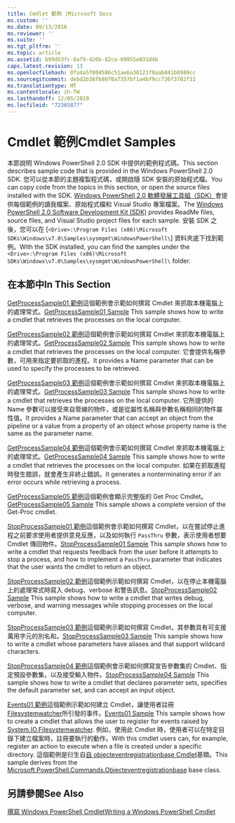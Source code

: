 ```yaml
---
title: Cmdlet 範例 |Microsoft Docs
ms.custom: ''
ms.date: 09/13/2016
ms.reviewer: ''
ms.suite: ''
ms.tgt_pltfrm: ''
ms.topic: article
ms.assetid: b99d53fc-0af9-426b-82ce-09955e031d4b
caps.latest.revision: 13
ms.openlocfilehash: 0fa4a5f804586c51ae6a36121f9aab041b0989cc
ms.sourcegitcommit: debd2b38fb8070a7357bf1a4bf9cc736f3702f31
ms.translationtype: MT
ms.contentlocale: zh-TW
ms.lasthandoff: 12/05/2019
ms.locfileid: "72365877"
---
```

# <a name="cmdlet-samples"></a><span data-ttu-id="b51ac-102">Cmdlet 範例</span><span class="sxs-lookup"><span data-stu-id="b51ac-102">Cmdlet Samples</span></span>

<span data-ttu-id="b51ac-103">本節說明 Windows PowerShell 2.0 SDK 中提供的範例程式碼。</span><span class="sxs-lookup"><span data-stu-id="b51ac-103">This section describes sample code that is provided in the Windows PowerShell 2.0 SDK.</span></span> <span data-ttu-id="b51ac-104">您可以從本節的主題複製程式碼，或開啟隨 SDK 安裝的原始程式檔。</span><span class="sxs-lookup"><span data-stu-id="b51ac-104">You can copy code from the topics in this section, or open the source files installed with the SDK.</span></span> <span data-ttu-id="b51ac-105">[Windows PowerShell 2.0 軟體發展工具組（SDK）](https://www.microsoft.com/en-us/download/details.aspx?id=2560)會提供每個範例的讀我檔案、原始程式檔和 Visual Studio 專案檔案。</span><span class="sxs-lookup"><span data-stu-id="b51ac-105">The [Windows PowerShell 2.0 Software Development Kit (SDK)](https://www.microsoft.com/en-us/download/details.aspx?id=2560) provides ReadMe files, source files, and Visual Studio project files for each sample.</span></span> <span data-ttu-id="b51ac-106">安裝 SDK 之後，您可以在 [`<Drive>:\Program Files (x86)\Microsoft SDKs\Windows\v7.0\Samples\sysmgmt\WindowsPowerShell\`] 資料夾底下找到範例。</span><span class="sxs-lookup"><span data-stu-id="b51ac-106">With the SDK installed, you can find the samples under the `<Drive>:\Program Files (x86)\Microsoft SDKs\Windows\v7.0\Samples\sysmgmt\WindowsPowerShell\` folder.</span></span>

## <a name="in-this-section"></a><span data-ttu-id="b51ac-107">在本節中</span><span class="sxs-lookup"><span data-stu-id="b51ac-107">In This Section</span></span>

<span data-ttu-id="b51ac-108">[GetProcessSample01 範例](./getprocesssample01-sample.md)這個範例會示範如何撰寫 Cmdlet 來抓取本機電腦上的處理常式。</span><span class="sxs-lookup"><span data-stu-id="b51ac-108">[GetProcessSample01 Sample](./getprocesssample01-sample.md) This sample shows how to write a cmdlet that retrieves the processes on the local computer.</span></span>

<span data-ttu-id="b51ac-109">[GetProcessSample02 範例](./getprocesssample02-sample.md)這個範例會示範如何撰寫 Cmdlet 來抓取本機電腦上的處理常式。</span><span class="sxs-lookup"><span data-stu-id="b51ac-109">[GetProcessSample02 Sample](./getprocesssample02-sample.md) This sample shows how to write a cmdlet that retrieves the processes on the local computer.</span></span> <span data-ttu-id="b51ac-110">它會提供名稱參數，可用來指定要抓取的進程。</span><span class="sxs-lookup"><span data-stu-id="b51ac-110">It provides a Name parameter that can be used to specify the processes to be retrieved.</span></span>

<span data-ttu-id="b51ac-111">[GetProcessSample03 範例](./getprocesssample03-sample.md)這個範例會示範如何撰寫 Cmdlet 來抓取本機電腦上的處理常式。</span><span class="sxs-lookup"><span data-stu-id="b51ac-111">[GetProcessSample03 Sample](./getprocesssample03-sample.md) This sample shows how to write a cmdlet that retrieves the processes on the local computer.</span></span> <span data-ttu-id="b51ac-112">它所提供的 Name 參數可以接受來自管線的物件，或是從屬性名稱與參數名稱相同的物件屬性值。</span><span class="sxs-lookup"><span data-stu-id="b51ac-112">It provides a Name parameter that can accept an object from the pipeline or a value from a property of an object whose property name is the same as the parameter name.</span></span>

<span data-ttu-id="b51ac-113">[GetProcessSample04 範例](./getprocesssample04-sample.md)這個範例會示範如何撰寫 Cmdlet 來抓取本機電腦上的處理常式。</span><span class="sxs-lookup"><span data-stu-id="b51ac-113">[GetProcessSample04 Sample](./getprocesssample04-sample.md) This sample shows how to write a cmdlet that retrieves the processes on the local computer.</span></span> <span data-ttu-id="b51ac-114">如果在抓取進程時發生錯誤，就會產生非終止錯誤。</span><span class="sxs-lookup"><span data-stu-id="b51ac-114">It generates a nonterminating error if an error occurs while retrieving a process.</span></span>

<span data-ttu-id="b51ac-115">[GetProcessSample05 範例](./getprocesssample05-sample.md)這個範例會顯示完整版的 Get Proc Cmdlet。</span><span class="sxs-lookup"><span data-stu-id="b51ac-115">[GetProcessSample05 Sample](./getprocesssample05-sample.md) This sample shows a complete version of the Get-Proc cmdlet.</span></span>

<span data-ttu-id="b51ac-116">[StopProcessSample01 範例](./stopprocesssample01-sample.md)這個範例會示範如何撰寫 Cmdlet，以在嘗試停止進程之前要求使用者提供意見反應，以及如何執行 `PassThru` 參數，表示使用者想要 Cmdlet 傳回物件。</span><span class="sxs-lookup"><span data-stu-id="b51ac-116">[StopProcessSample01 Sample](./stopprocesssample01-sample.md) This sample shows how to write a cmdlet that requests feedback from the user before it attempts to stop a process, and how to implement a `PassThru` parameter that indicates that the user wants the cmdlet to return an object.</span></span>

<span data-ttu-id="b51ac-117">[StopProcessSample02 範例](./stopprocesssample02-sample.md)這個範例示範如何撰寫 Cmdlet，以在停止本機電腦上的處理常式時寫入 debug、verbose 和警告訊息。</span><span class="sxs-lookup"><span data-stu-id="b51ac-117">[StopProcessSample02 Sample](./stopprocesssample02-sample.md) This sample shows how to write a cmdlet that writes debug, verbose, and warning messages while stopping processes on the local computer.</span></span>

<span data-ttu-id="b51ac-118">[StopProcessSample03 範例](./stopprocesssample03-sample.md)這個範例示範如何撰寫 Cmdlet，其參數具有可支援萬用字元的別名和。</span><span class="sxs-lookup"><span data-stu-id="b51ac-118">[StopProcessSample03 Sample](./stopprocesssample03-sample.md) This sample shows how to write a cmdlet whose parameters have aliases and that support wildcard characters.</span></span>

<span data-ttu-id="b51ac-119">[StopProcessSample04 範例](./stopprocesssample04-sample.md)這個範例會示範如何撰寫宣告參數集的 Cmdlet、指定預設參數集，以及接受輸入物件。</span><span class="sxs-lookup"><span data-stu-id="b51ac-119">[StopProcessSample04 Sample](./stopprocesssample04-sample.md) This sample shows how to write a cmdlet that declares parameter sets, specifies the default parameter set, and can accept an input object.</span></span>

<span data-ttu-id="b51ac-120">[Events01 範例](./events01-sample.md)這個範例示範如何建立 Cmdlet，讓使用者註冊[Filesystemwatcher](/dotnet/api/System.IO.FileSystemWatcher)所引發的事件。</span><span class="sxs-lookup"><span data-stu-id="b51ac-120">[Events01 Sample](./events01-sample.md) This sample shows how to create a cmdlet that allows the user to register for events raised by [System.IO.Filesystemwatcher](/dotnet/api/System.IO.FileSystemWatcher).</span></span> <span data-ttu-id="b51ac-121">例如，使用此 Cmdlet 時，使用者可以在特定目錄下建立檔案時，註冊要執行的動作。</span><span class="sxs-lookup"><span data-stu-id="b51ac-121">With this cmdlet users can, for example, register an action to execute when a file is created under a specific directory.</span></span> <span data-ttu-id="b51ac-122">這個範例是衍生自[自 objecteventregistrationbase Cmdlet](/dotnet/api/Microsoft.PowerShell.Commands.ObjectEventRegistrationBase)基類。</span><span class="sxs-lookup"><span data-stu-id="b51ac-122">This sample derives from the [Microsoft.PowerShell.Commands.Objecteventregistrationbase](/dotnet/api/Microsoft.PowerShell.Commands.ObjectEventRegistrationBase) base class.</span></span>

## <a name="see-also"></a><span data-ttu-id="b51ac-123">另請參閱</span><span class="sxs-lookup"><span data-stu-id="b51ac-123">See Also</span></span>

[<span data-ttu-id="b51ac-124">撰寫 Windows PowerShell Cmdlet</span><span class="sxs-lookup"><span data-stu-id="b51ac-124">Writing a Windows PowerShell Cmdlet</span></span>](./writing-a-windows-powershell-cmdlet.md)
